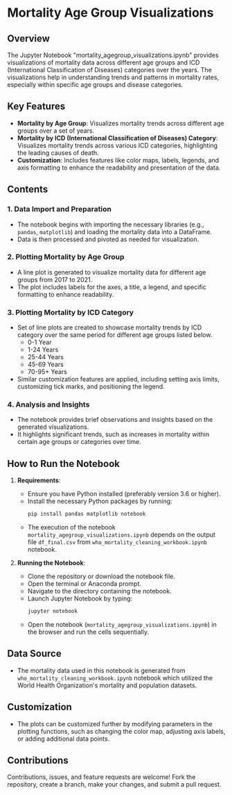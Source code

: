 # Mortality Age Group Visualizations

## Overview

The Jupyter Notebook "mortality_agegroup_visualizations.ipynb" provides visualizations of mortality data across different age groups and ICD (International Classification of Diseases) categories over the years. The visualizations help in understanding trends and patterns in mortality rates, especially within specific age groups and disease categories.

## Key Features

- **Mortality by Age Group**: Visualizes mortality trends across different age groups over a set of years.
- **Mortality by ICD (International Classification of Diseases) Category**: Visualizes mortality trends across various ICD categories, highlighting the leading causes of death.
- **Customization**: Includes features like color maps, labels, legends, and axis formatting to enhance the readability and presentation of the data.

## Contents

### 1. **Data Import and Preparation**
   - The notebook begins with importing the necessary libraries (e.g., `pandas`, `matplotlib`) and loading the mortality data into a DataFrame.
   - Data is then processed and pivoted as needed for visualization.

### 2. **Plotting Mortality by Age Group**
   - A line plot is generated to visualize mortality data for different age groups from 2017 to 2021.
   - The plot includes labels for the axes, a title, a legend, and specific formatting to enhance readability.

### 3. **Plotting Mortality by ICD Category**
   - Set of line plots are created to showcase mortality trends by ICD category over the same period for different age groups listed below.
     - 0-1 Year
     - 1-24 Years
     - 25-44 Years
     - 45-69 Years
     - 70-95+ Years
   - Similar customization features are applied, including setting axis limits, customizing tick marks, and positioning the legend.

### 4. **Analysis and Insights**
   - The notebook provides brief observations and insights based on the generated visualizations.
   - It highlights significant trends, such as increases in mortality within certain age groups or categories over time.

## How to Run the Notebook

1. **Requirements**:
   - Ensure you have Python installed (preferably version 3.6 or higher).
   - Install the necessary Python packages by running:
     ```bash
     pip install pandas matplotlib notebook
     ```
    - The execution of the notebook `mortality_agegroup_visualizations.ipynb` depends on the output file `df_final.csv` from `who_mortality_cleaning_workbook.ipynb` notebook.

2. **Running the Notebook**:
   - Clone the repository or download the notebook file.
   - Open the terminal or Anaconda prompt.
   - Navigate to the directory containing the notebook.
   - Launch Jupyter Notebook by typing:
     ```bash
     jupyter notebook
     ```
   - Open the notebook (`mortality_agegroup_visualizations.ipynb`) in the browser and run the cells sequentially.

## Data Source

- The mortality data used in this notebook is generated from `who_mortality_cleaning_workbook.ipynb` notebook which utilized the World Health Organization's mortality and population datasets.

## Customization

- The plots can be customized further by modifying parameters in the plotting functions, such as changing the color map, adjusting axis labels, or adding additional data points.


## Contributions

Contributions, issues, and feature requests are welcome! Fork the repository, create a branch, make your changes, and submit a pull request.